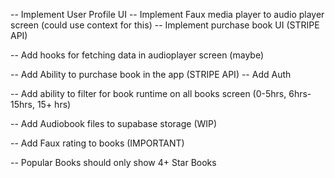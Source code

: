 <!-- -- Implement AllBooks Screen -->
<!-- -- Implement Books Details Screen -->

<!-- -- Implement User Profile Page  -->
<!-- -- Add Ability to listen to book -->
<!-- -- Implement AudioPlayer Modal Screen -->
<!-- -- Find Logo for APP -->

<!-- -- Update coloring across app -->
<!-- -- Add some type of react native component library (PRIORITY #1) -->
<!-- -- Add ability to favorite book (need context for this) -->

<!-- -- Show Books Bought and Favorite Books on user profile screen -->

-- Implement User Profile UI
-- Implement Faux media player to audio player screen (could use context for this)
-- Implement purchase book UI (STRIPE API)

-- Add hooks for fetching data in audioplayer screen (maybe)

-- Add Ability to purchase book in the app (STRIPE API)
-- Add Auth

-- Add ability to filter for book runtime on all books screen (0-5hrs, 6hrs-15hrs, 15+ hrs)

-- Add Audiobook files to supabase storage (WIP)

-- Add Faux rating to books (IMPORTANT)

-- Popular Books should only show 4+ Star Books
